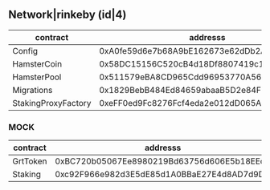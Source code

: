 ## Network|rinkeby (id|4)

|contract|addresss|
|---|---|
|Config|0xA0fe59d6e7b68A9bE162673e62dDb2A06f8153cC|
|HamsterCoin|0x58DC15156C520cB4d18Df8807419c1989B05c960|
|HamsterPool|0x511579eBA8CD965Cdd96953770A568FE5FCbfc4c|
|Migrations|0x1829BebB484Ed84659abaaB5D2e84F939485a1aD|
|StakingProxyFactory|0xeFF0ed9Fc8276Fcf4eda2e012dD065A3DC18591D|


### MOCK
|contract|addresss|
|---|---|
|GrtToken|0xBC720b05067Ee8980219Bd63756d606E5b18EEcC|
|Staking|0xc92F966e982d3E5dE85d1A0BBaE27E4d8AD7d9D7|